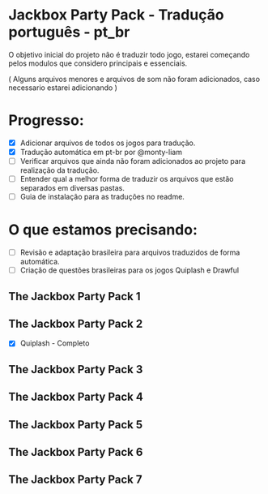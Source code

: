 # Jackbox Party Pack - Tradução português - pt_br

O objetivo inicial do projeto não é traduzir todo jogo, estarei começando pelos modulos que considero principais e essenciais.

( Alguns arquivos menores e arquivos de som não foram adicionados, caso necessario estarei adicionando )

# Progresso:

- [x] Adicionar arquivos de todos os jogos para tradução.
- [x] Tradução automática em pt-br por @monty-liam
- [ ] Verificar arquivos que ainda não foram adicionados ao projeto para realização da tradução.
- [ ] Entender qual a melhor forma de traduzir os arquivos que estão separados em diversas pastas.
- [ ] Guia de instalação para as traduções no  readme.

# O que estamos precisando:
- [ ] Revisão e adaptação brasileira para arquivos traduzidos de forma automática.
- [ ] Criação de questões brasileiras para os jogos Quiplash e Drawful 

## The Jackbox Party Pack 1

## The Jackbox Party Pack 2
- [x] Quiplash - Completo

## The Jackbox Party Pack 3

## The Jackbox Party Pack 4

## The Jackbox Party Pack 5

## The Jackbox Party Pack 6

## The Jackbox Party Pack 7


